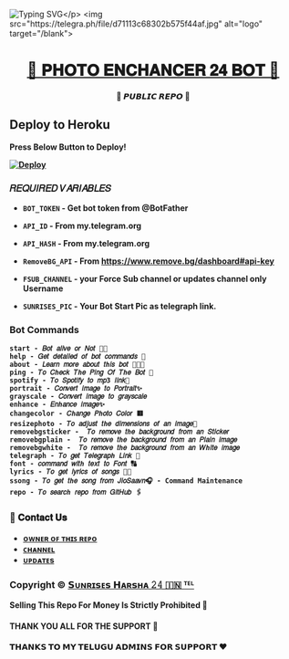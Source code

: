 ![Typing SVG](https://readme-typing-svg.herokuapp.com/?lines=𝐖𝐄𝐋𝐂𝐎𝐌𝐄+𝐓𝐎+🦋𝐏𝐇𝐎𝐓𝐎+𝐄𝐍𝐂𝐇𝐀𝐍𝐂𝐄𝐑+𝟐𝟒+𝐁𝐎𝐓🦋!;𝗖𝗥𝗘𝗔𝗧𝗘𝗗+𝗕𝗬+𝗧𝗘𝗔𝗠+𝐒𝐔𝐍𝐑𝐈𝐒𝐄𝐒+𝐇𝐀𝐑𝐒𝐇𝐀+𝟐𝟒✨!;🦋+𝐏𝐇𝐎𝐓𝐎+𝐄𝐍𝐂𝐇𝐀𝐍𝐂𝐄𝐑+𝟐𝟒+𝐁𝐎𝐓!)</p>
<img src="https://telegra.ph/file/d71113c68302b575f44af.jpg" alt="logo" target="/blank">

<h1 align="center">
 <b><a href="https://telegram.me/PHOTOENHANCER24BOT" target="/blank">🦋 𝐏𝐇𝐎𝐓𝐎 𝐄𝐍𝐂𝐇𝐀𝐍𝐂𝐄𝐑 𝟐𝟒 𝐁𝐎𝐓 🦋</a> 
</h1>

<p align="center">🌟 𝙋𝙐𝘽𝙇𝙄𝘾 𝙍𝙀𝙋𝙊 🌟</p>

## Deploy to Heroku

Press Below Button to Deploy!

[![Deploy](https://www.herokucdn.com/deploy/button.svg)](https://heroku.com/deploy?template=https://github.com/Aluval/PHOTOENHANCER24BOT)

###  **𝑅𝐸𝑄𝑈𝐼𝑅𝐸𝐷 𝑉𝐴𝑅𝐼𝐴𝐵𝐿𝐸𝑆** 

* `BOT_TOKEN`  - Get bot token from @BotFather

* `API_ID` - From my.telegram.org 

* `API_HASH` - From my.telegram.org

* `RemoveBG_API` - From https://www.remove.bg/dashboard#api-key

* `FSUB_CHANNEL` - your Force Sub channel or updates channel only Username

*  `SUNRISES_PIC` - Your Bot Start Pic as telegraph link.
  

### Bot Commands
 ```
start - 𝐵𝑜𝑡 𝑎𝑙𝑖𝑣𝑒 𝑜𝑟 𝑁𝑜𝑡 🚶🏻
help - 𝐺𝑒𝑡 𝑑𝑒𝑡𝑎𝑖𝑙𝑒𝑑 𝑜𝑓 𝑏𝑜𝑡 𝑐𝑜𝑚𝑚𝑎𝑛𝑑𝑠 📝
about - 𝐿𝑒𝑎𝑟𝑛 𝑚𝑜𝑟𝑒 𝑎𝑏𝑜𝑢𝑡 𝑡ℎ𝑖𝑠 𝑏𝑜𝑡 🧑🏻‍💻
ping - 𝑇𝑜 𝐶ℎ𝑒𝑐𝑘 𝑇ℎ𝑒 𝑃𝑖𝑛𝑔 𝑂𝑓 𝑇ℎ𝑒 𝐵𝑜𝑡 📍
spotify - 𝑇𝑜 𝑆𝑝𝑜𝑡𝑖𝑓𝑦 𝑡𝑜 𝑚𝑝3 𝑙𝑖𝑛𝑘🎵
portrait - 𝐶𝑜𝑛𝑣𝑒𝑟𝑡 𝑖𝑚𝑎𝑔𝑒 𝑡𝑜 𝑃𝑜𝑟𝑡𝑟𝑎𝑖𝑡✨
grayscale - 𝐶𝑜𝑛𝑣𝑒𝑟𝑡 𝑖𝑚𝑎𝑔𝑒 𝑡𝑜 𝑔𝑟𝑎𝑦𝑠𝑐𝑎𝑙𝑒
enhance - 𝐸𝑛ℎ𝑎𝑛𝑐𝑒 𝑖𝑚𝑎𝑔𝑒✨
changecolor - 𝐶ℎ𝑎𝑛𝑔𝑒 𝑃ℎ𝑜𝑡𝑜 𝐶𝑜𝑙𝑜𝑟 🟥
resizephoto - 𝑇𝑜 𝑎𝑑𝑗𝑢𝑠𝑡 𝑡ℎ𝑒 𝑑𝑖𝑚𝑒𝑛𝑠𝑖𝑜𝑛𝑠 𝑜𝑓 𝑎𝑛 𝑖𝑚𝑎𝑔𝑒🔅
removebgsticker -  𝑇𝑜 𝑟𝑒𝑚𝑜𝑣𝑒 𝑡ℎ𝑒 𝑏𝑎𝑐𝑘𝑔𝑟𝑜𝑢𝑛𝑑 𝑓𝑟𝑜𝑚 𝑎𝑛 𝑆𝑡𝑖𝑐𝑘𝑒𝑟
removebgplain -  𝑇𝑜 𝑟𝑒𝑚𝑜𝑣𝑒 𝑡ℎ𝑒 𝑏𝑎𝑐𝑘𝑔𝑟𝑜𝑢𝑛𝑑 𝑓𝑟𝑜𝑚 𝑎𝑛 𝑃𝑙𝑎𝑖𝑛 𝑖𝑚𝑎𝑔𝑒
removebgwhite -  𝑇𝑜 𝑟𝑒𝑚𝑜𝑣𝑒 𝑡ℎ𝑒 𝑏𝑎𝑐𝑘𝑔𝑟𝑜𝑢𝑛𝑑 𝑓𝑟𝑜𝑚 𝑎𝑛 𝑊ℎ𝑖𝑡𝑒 𝑖𝑚𝑎𝑔𝑒
telegraph - 𝑇𝑜 𝑔𝑒𝑡 𝑇𝑒𝑙𝑒𝑔𝑟𝑎𝑝ℎ 𝐿𝑖𝑛𝑘 🔗
font - 𝑐𝑜𝑚𝑚𝑎𝑛𝑑 𝑤𝑖𝑡ℎ 𝑡𝑒𝑥𝑡 𝑡𝑜 𝐹𝑜𝑛𝑡 🔠
lyrics - 𝑇𝑜 𝑔𝑒𝑡 𝑙𝑦𝑟𝑖𝑐𝑠 𝑜𝑓 𝑠𝑜𝑛𝑔𝑠 📝🎶
ssong - 𝑇𝑜 𝑔𝑒𝑡 𝑡ℎ𝑒 𝑠𝑜𝑛𝑔 𝑓𝑟𝑜𝑚 𝐽𝑖𝑜𝑆𝑎𝑎𝑣𝑛🎧 - Command Maintenance
repo - 𝑇𝑜 𝑠𝑒𝑎𝑟𝑐ℎ 𝑟𝑒𝑝𝑜 𝑓𝑟𝑜𝑚 𝐺𝑖𝑡𝐻𝑢𝑏 🖇️

 ```

### 🔗 𝐂𝐨𝐧𝐭𝐚𝐜𝐭 𝐔𝐬
- [ ᴏᴡɴᴇʀ ᴏꜰ ᴛʜɪꜱ ʀᴇᴩᴏ](https://telegram.me/Sunrises_24)
- [ᴄʜᴀɴɴᴇʟ](https://telegram.me/sunriseseditsoffical6)
- [ᴜᴘᴅᴀᴛᴇs](https://telegram.me/Sunrises24BotUpdates)

### Copyright ©️ [𝗦ᴜɴʀɪ𝘀ᴇ𝘀 𝗛ᴀʀ𝘀ʜᴀ 𝟸𝟺 🇮🇳 ᵀᴱᴸ](https://telegram.me/Sunrises_24)

<b>Selling This Repo For Money Is Strictly Prohibited 🚫</b>

#### THANK YOU ALL FOR THE SUPPORT 💫
#### 𝗧𝗛𝗔𝗡𝗞𝗦 𝗧𝗢 𝗠𝗬 𝗧𝗘𝗟𝗨𝗚𝗨 𝗔𝗗𝗠𝗜𝗡𝗦 𝗙𝗢𝗥 𝗦𝗨𝗣𝗣𝗢𝗥𝗧 ❤️

